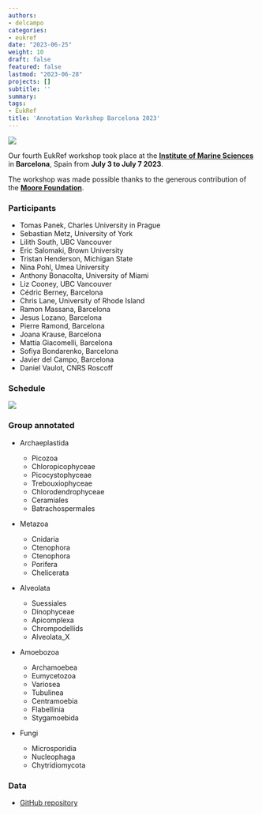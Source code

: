 ```yaml
---
authors:
- delcampo
categories:
- eukref
date: "2023-06-25"
weight: 10
draft: false
featured: false
lastmod: "2023-06-28"
projects: []
subtitle: ''
summary:
tags:
- EukRef
title: 'Annotation Workshop Barcelona 2023'
---
```


![](../barcelona_2023.jpg)

Our fourth EukRef workshop took place at the **[Institute of Marine Sciences](http://www.icm.csic.es/en)** in **Barcelona**, Spain from **July 3 to July 7 2023**. 


The workshop was made possible thanks to the generous contribution of the **[Moore Foundation](https://www.moore.org/)**.

### Participants

* Tomas Panek, Charles University in Prague
* Sebastian Metz, University of York
* Lilith South, UBC Vancouver
* Eric Salomaki, Brown University
* Tristan Henderson, Michigan State
* Nina Pohl, Umea University
* Anthony Bonacolta, University of Miami
* Liz Cooney, UBC Vancouver
* Cédric Berney, Barcelona
* Chris Lane, University of Rhode Island
* Ramon Massana, Barcelona
* Jesus Lozano, Barcelona
* Pierre Ramond, Barcelona
* Joana Krause, Barcelona
* Mattia Giacomelli, Barcelona
* Sofiya Bondarenko, Barcelona
* Javier del Campo, Barcelona
* Daniel Vaulot, CNRS Roscoff

### Schedule

![](../barcelona_schedule_2023.png)

### Group annotated

* Archaeplastida
  * Picozoa
  * Chloropicophyceae
  * Picocystophyceae
  * Trebouxiophyceae
  * Chlorodendrophyceae 
  * Ceramiales 
  * Batrachospermales

* Metazoa
  * Cnidaria 
  * Ctenophora 
  * Ctenophora 
  * Porifera
  * Chelicerata 

* Alveolata
  * Suessiales
  * Dinophyceae
  * Apicomplexa
  * Chrompodellids
  * Alveolata_X 

* Amoebozoa
  * Archamoebea
  * Eumycetozoa
  * Variosea
  * Tubulinea
  * Centramoebia
  * Flabellinia
  * Stygamoebida 

* Fungi  
  * Microsporidia
  * Nucleophaga 
  * Chytridiomycota 
  


### Data

* [GitHub repository](https://github.com/pr2database/EukRef-workshop-2023)


